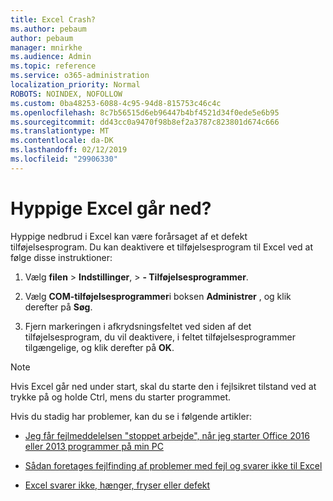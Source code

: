 ```yaml
---
title: Excel Crash?
ms.author: pebaum
author: pebaum
manager: mnirkhe
ms.audience: Admin
ms.topic: reference
ms.service: o365-administration
localization_priority: Normal
ROBOTS: NOINDEX, NOFOLLOW
ms.custom: 0ba48253-6088-4c95-94d8-815753c46c4c
ms.openlocfilehash: 8c7b56515d6eb96447b4bf4521d34f0ede5e6b95
ms.sourcegitcommit: dd43cc0a9470f98b8ef2a3787c823801d674c666
ms.translationtype: MT
ms.contentlocale: da-DK
ms.lasthandoff: 02/12/2019
ms.locfileid: "29906330"
---
```

# <a name="frequent-excel-crashes"></a>Hyppige Excel går ned?

Hyppige nedbrud i Excel kan være forårsaget af et defekt tilføjelsesprogram. Du kan deaktivere et tilføjelsesprogram til Excel ved at følge disse instruktioner:
  
1. Vælg **filen** \> **Indstillinger**, \> **- Tilføjelsesprogrammer**.
    
2. Vælg **COM-tilføjelsesprogrammer**i boksen **Administrer** , og klik derefter på **Søg**.
    
3. Fjern markeringen i afkrydsningsfeltet ved siden af det tilføjelsesprogram, du vil deaktivere, i feltet tilføjelsesprogrammer tilgængelige, og klik derefter på **OK**.
    
> [!NOTE]
> Hvis Excel går ned under start, skal du starte den i fejlsikret tilstand ved at trykke på og holde Ctrl, mens du starter programmet. 
  
Hvis du stadig har problemer, kan du se i følgende artikler:
  
- [Jeg får fejlmeddelelsen "stoppet arbejde", når jeg starter Office 2016 eller 2013 programmer på min PC](https://support.office.com/article/52bd7985-4e99-4a35-84c8-2d9b8301a2fa.aspx)
    
- [Sådan foretages fejlfinding af problemer med fejl og svarer ikke til Excel](https://support.microsoft.com/help/2758592/how-to-troubleshoot-crashing-and-not-responding-issues-with-excel)
    
- [Excel svarer ikke, hænger, fryser eller defekt](https://support.office.com/article/37e7d3c9-9e84-40bf-a805-4ca6853a1ff4.aspx)
    

